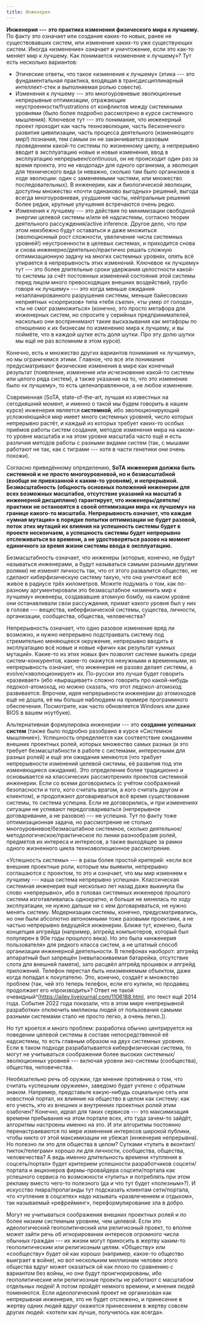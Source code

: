 ```yaml
---
title: Инженерия
---
```


**Инженерия ---** **это практика изменения физического мира к лучшему.**
По факту это означает или создание каких-то новых, ранее не
существовавших систем, или изменение каких-то уже существующих систем.
Иногда «изменение» означает и уничтожение, если это как-то меняет мир к
лучшему. Как понимается «изменение к лучшему»? Тут есть несколько
вариантов:

-   Этические ответы, что такое «изменения к лучшему» (этика --- это
    фундаментальная практика, входящая в трансдисциплинарный
    интеллект-стек и выполняемая ролью совести).
-   Изменения к лучшему --- это многоуровневые эволюционные непрерывные
    оптимизации, отражающие неустроенности/frustrations от конфликтов
    между системными уровнями (было более подробно рассмотрено в курсе
    системного мышления). Ключевое тут --- это понимание, что инженерный
    проект проходит как часть техноэволюции, часть бесконечного развития
    цивилизации, часть процесса деятельного (изменяющего мир!) познания,
    тем самым он не заканчивается разовым проведением какой-то системы
    по жизненному циклу, а непрерывно вводит в эксплуатацию новые и
    новые изменения, ввод в эксплуатацию непрерывен/continuous, он не
    происходит один раз за время проекта, это не «водопад» для одного
    организма, а эволюция для технического вида (и неважно, сколько там
    было организмов в ходе эволюции: один с заменяемыми частями, или
    множество последовательных). В инженерии, как и биологической
    эволюции, доступны множество «почти одинаково выгодных» решений,
    выгода всегда многоуровневая, ухудшения часты, нейтральные решения
    более редки, крупные улучшения встречаются очень редко.
-   Изменения к лучшему --- это действия по минимизации свободной
    энергии целевой системы и/или её надсистемы, согласно теории
    деятельного рассуждения/active inference. Другое дело, что при этом
    неизбежно будут оставаться и даже множиться (эволюционный рост
    сложности, увеличение числа системных уровней!) неустроенности в
    целевых системах, и приходится снова и снова
    инженерно/деятельно/практично решать сложную оптимизационную задачу
    на многих системных уровнях, опять всё упирается в непрерывность
    этих изменений. Ключевое «к лучшему» тут --- это более длительные
    сроки удержания целостности какой-то системы за счёт постоянных
    изменений состояния этой системы перед лицом много превосходящих
    внешних воздействий, грубо говоря «к лучшему» --- это когда меньше
    ожидания незапланированного разрушения системы, меньше байесовских
    неприятных «сюрпризов» типа «тебя съели», «ты умер от голода», «ты
    не смог размножиться» (конечно, это просто метафора для инженерных
    систем, но спросите у серийных предпринимателей, насколько они
    воспринимают такие высказывания как метафоры по отношению к их
    бизнесам по изменению мира к лучшему, и вы поймёте, что в каждой
    шутке есть доля шутки. Про эту долю шутки мы ещё не раз вспомним в
    этом курсе).

Конечно, есть и множество других вариантов понимания «к лучшему», но мы
ограничимся этими. Главное, что все эти понимания предусматривают
физические изменения в мире как конечный результат (появление, изменение
или исчезновение какой-то системы или целого ряда систем), а также
указание на то, что это изменение было «к лучшему», то есть
целенаправленное, а не любое изменение.

Современная (SoTA, state-of-the-art, лучшая из известных на сегодняшний
момент, и именно о такой мы будем говорить в нашем курсе) инженерия
является **системной**, ибо эволюционирующий усложняющийся мир имеет
много системных уровней, число которых непрерывно растёт, и каждый из
которых требует каких-то особых приёмов работы систем создания, методов
изменения мира на каком-то уровне масштаба и на этом уровне масштаба
часто ещё и есть различия методов работы с разными видами систем (так, с
мышами работают не так, как с тиграми --- хотя в части генетики они
очень похожи).

Согласно приведённому определению, **SoTA** **инженерия должна быть
системной и** **не просто** **многоуровневой, но и** **безмасштабной**
**(вообще не привязанной к каким-то уровням), и непрерывной.
Безмасштабность** **(общность основных положений инженерии для всех
возможных масштабов, отсутствие указаний на масштаб в инженерной
дисциплине)** **гарантирует, что инженеры/деятели/практики** **не
остановятся в своей оптимизации мира «к лучшему» на границе какого-то
масштаба.** **Непрерывность означает, что каждая «умная мутация» в
порядке попытки оптимизации** **не** **будет разовой, поток этих мутаций
их влияния на успешность системы будет в проекте нескончаем, а
успешность системы будет непрерывно отслеживаться во времени, а не
удостоверяться разово на момент единичного за время жизни системы ввода
в эксплуатацию.**

Безмасштабность означает, что инженеры (которые, конечно, не будут
называться инженерами, а будут называться самыми разными другими ролями)
не изменят личность так, что от этого развалится общество, не сделают
киберфизическую систему такую, что она уничтожит всё живое в радиусе
трёх километров. Можете подумать о том, как по-разному аргументировали
это безмасштабное «изменить мир к лучшему» инженеры, создававшие атомную
бомбу, на каком уровне они останавливали свои рассуждения, примат какого
уровня был у них в голове --- вещества, киберфизической системы,
существа, личности, организации, сообщества, общества, человечества?

Непрерывность означает, что одно разовое изменение вряд ли возможно, и
нужно непрерывно подстраивать систему под стремительно меняющееся
окружение, непрерывно вводить в эксплуатацию всё новые и новые «фичи»
как результат «умных мутаций». Какие-то из этих новых фич позволят
системе выжить среди систем-конкурентов, какие-то окажутся ненужными и
временными, но непрерывность означает, что инженерия не разово делает
системы, а evolve/«эволюционирует» их. По-русски это лучше будет
говорить «развивает» (ибо «выращивает» сложно говорить про какой-нибудь
ледокол-атомоход, но можно сказать, что этот ледокол-атомоход
развивается. Впрочем, идея непрерывности инженерии до атомоходов ещё не
дошла, её мы больше наблюдаем на примере программного обеспечения.
Посмотрите, как часто обновляется Windows или даже BIOS в вашем
ноутбуке).

Альтернативная формулировка инженерии --- это **создание успешных
систем** (также было подробно разобрано в курсе «Системное
мышление»)**.** Успешность определяется как соответствие ожиданиям
внешних проектных ролей, которых множество самых разных (и это требует
безмасштабности в работе с системами, интересными для разных ролей) и
ещё эти ожидания меняются (что требует непрерывности изменений целевой
системы, её развития под эти изменяющиеся ожидания). Это определение
более традиционно и основывается на классических рассмотрениях проектов
системной инженерии. Если со всеми договорились (с учётом соображений
безопасности и того, кого считать врагом, а кого считать другом и
клиентом), и продолжают договариваться всё время существования системы,
то система успешна. Если не договорились, и при изменениях ситуации не
успевают передоговариваться (непрерывное договаривание, а не
разовое) --- не успешна. Тут по факту тоже оптимизационная задача, но
рассмотрение не столько многоуровневое/безмасштабное системное, сколько
деятельное/методологическое/практическое по линии разнообразия ролей,
предметов их интереса и интересов, а также выходящее за рамки одного
жизненного цикла техноэволюционное рассмотрение.

«Успешность системы» --- в разы более простой критерий: «если все
внешние проектные роли, которые мы выявили, непрерывно соглашаются с
проектом, то это и означает, что мы мир изменяем к лучшему --- наша
система непрерывно успешна». Классическая системная инженерия ещё
несколько лет назад даже выкинула бы слово «непрерывно», ибо в головах
системных инженеров прошлого система изготавливалась однократно, и
больше не менялась по ходу эксплуатации, не нужно дальше ни с кем
договариваться, не нужно менять систему. Модернизации системы, конечно,
предусматривались, но они были абсолютно автономными тоже разовыми
проектами, а не частью непрерывно ведущейся инженерии. Ближе тут,
конечно, была концепция апгрейда (например, апгрейд компьютеров, который
был популярен в 90е годы прошлого века). Но это была «инженерия
пользователя» для редкого класса систем, а не штатный способ организации
инженерной деятельности. В телефонах наоборот: апгрейд аппаратный был
запрещён (невытаскиваемая батарейка, отсутствие слота для внешней
памяти), зато расцвёл апгрейд прошивок и апгрейд приложений. Телефон
перестал быть неизменяемым объектом, даже когда попадал к покупателю.
Это, конечно, создаёт и множество проблем (так, чей это теперь телефон,
если его купили, но продавец продолжает его «производить»? Ответ не
такой
очевидный^[<https://ailev.livejournal.com/1106188.html>,
это текст ещё 2014 года. События 2022 года показали, что в этом мире
«непрерывной разработки» отключить миллионы людей от пользования самыми
разными системами стало не просто легко, а очень
легко.]).

Но тут кроется и много проблем: разработка обычно центрируется на
поведении целевой системы в составе непосредственной её надсистемы, то
есть главным образом на двух системных уровнях. Если в таком подходе
разрабатывается киберфизическая система, то могут не учитываться
соображения более высоких системных/эволюционных уровней --- включая
уровни эко-системы (сообщества), общества, человечества.

Необязательно речь об оружии, где мнение противника о том, что считать
«успешным оружием», заведомо будет учтено с обратным знаком. Например,
представьте какую-нибудь социальную сеть или новостной портал, их
влияние на общество в целом как систему: как его учесть, кто из внешних
и внутренних проектных ролей этим озабочен? Конечно, идеал для таких
сервисов --- это максимизация времени пребывания на этом портале всех,
кто туда зачем-то зайдёт, алгоритмы настроены именно на это. И эти
алгоритмы постоянно перенастраиваются по мере изменения интересов
широкой публики, чтобы никто от этой максимизации не убежал (инженерия
непрерывна). Но полезно ли это для общества в целом? Сутками «тупить в
вконтакт/тикток/телеграм» хорошо ли для личности, сообщества, общества,
человечества? А ведь именно длительность времени «тупления в
соцсеть/портал» будет критерием успешности разработчиков соцсети/портала
и акционеров фирмы-провайдера соцсети/портала как успешного сервиса по
возможности «тупить» и потреблять при этом рекламу вместо чего-то
полезного (да и что тут будет «полезным»?). И искусство пиара/пропаганды
тут подсказать клиентам сети/портала, что «тупление в соцсетях» надо
называть «развлечением и отдыхом», так называемый «рефрейминг»,
переформулирование зла в добро.

Могут не учитываться соображения внешних проектных ролей и по более
низким системным уровням, чем целевой. Если это идеологический
геополитический или религиозный проект, то вполне может зайти речь об
игнорировании интересов огромного числа обычных граждан --- их жизни
могут приносить в жертву каким-то геополитическим или религиозным целям.
«Обществу» или «сообществу» будет ой как хорошо (например, какое-то
общество выиграет в войне), но вот нескольким миллионам человек этого
общества вдруг может оказаться ой как плохо по сравнению с вариантом без
войны, но они будут проигнорированы, ибо геополитические или религиозные
проекты не работают с масштабом отдельных людей! А потом пройдёт немного
времени, и мнения людей поменяются. Если идеологический проект не
организован как непрерывная инженерия, это не будет отслежено, и
принесение в жертву одних людей вдруг окажется принесением в жертву
совсем других людей: «хотели как лучше, получилось как всегда».
